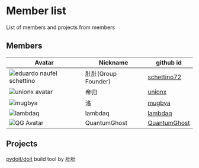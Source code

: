 # Member list
List of members and projects from members

## Members

Avatar | Nickname | github id
------------ | ------------- | -------------
![eduardo naufel schettino](https://avatars0.githubusercontent.com/u/138474?v=3&s=48)|肚肚(Group Founder)|[schettino72](https://github.com/schettino72)
![unionx avatar](https://avatars2.githubusercontent.com/u/802884?v=3&s=48)|帝归|[unionx](https://github.com/unionx)
![mugbya](https://avatars1.githubusercontent.com/u/5524117?v=3&s=48) | 洛 | [mugbya](https://github.com/mugbya)
![lambdaq](https://avatars2.githubusercontent.com/u/987524?v=3&s=48)|lambdaq|[lambdaq](https://github.com/lambdaq)
![QG Avatar](https://avatars3.githubusercontent.com/u/2939865?v=3&s=48)|QuantumGhost|[QuantumGhost](https://github.com/QuantumGhost)

## Projects

[pydoit/doit](https://github.com/pydoit/doit)
build tool by 肚肚
